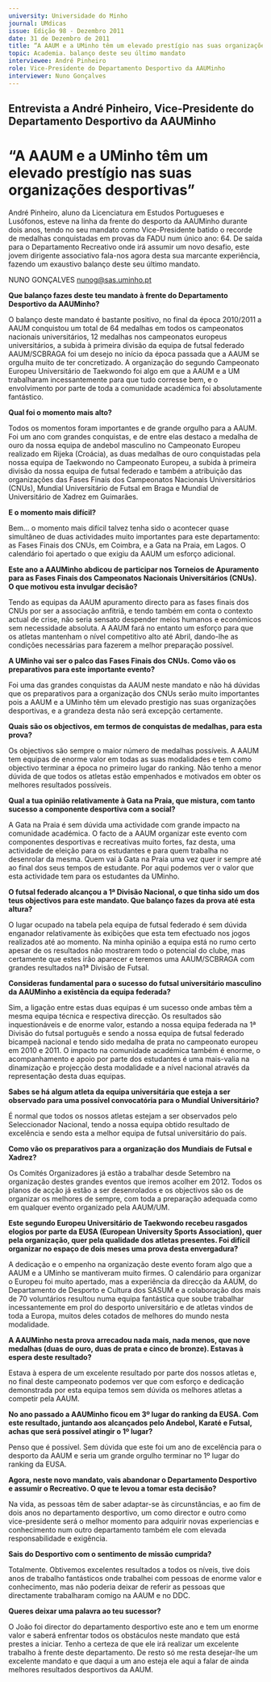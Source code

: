 ```yaml
---
university: Universidade do Minho
journal: UMdicas
issue: Edição 98 - Dezembro 2011
date: 31 de Dezembro de 2011
title: “A AAUM e a UMinho têm um elevado prestígio nas suas organizações desportivas”
topic: Academia. balanço deste seu último mandato
interviewee: André Pinheiro
role: Vice-Presidente do Departamento Desportivo da AAUMinho
interviewer: Nuno Gonçalves
---
```




## Entrevista a André Pinheiro, Vice-Presidente do Departamento Desportivo da AAUMinho


# “A AAUM e a UMinho têm um elevado prestígio nas suas organizações desportivas”

André Pinheiro, aluno da Licenciatura em Estudos
Portugueses e Lusófonos, esteve na linha da frente
do desporto da AAUMinho durante dois anos, tendo no seu mandato como Vice-Presidente batido o recorde de medalhas conquistadas em provas
da FADU num único ano: 64. De saída para o Departamento Recreativo onde irá assumir um novo desafio, este jovem dirigente associativo fala-nos agora desta sua marcante experiência, fazendo um
exaustivo balanço deste seu último mandato.


NUNO GONÇALVES
nunog@sas.uminho.pt


**Que balanço fazes deste teu mandato à frente do Departamento Desportivo da AAUMinho?**

O balanço deste mandato é bastante positivo, no
final da época 2010/2011 a AAUM conquistou um
total de 64 medalhas em todos os campeonatos
nacionais universitários, 12 medalhas nos campeonatos europeus universitários, a subida à primeira
divisão da equipa de futsal federado AAUM/SCBRAGA foi um desejo no início da época passada que a AAUM se orgulha muito de ter concretizado.
A organização do segundo Campeonato Europeu
Universitário de Taekwondo foi algo em que a
AAUM e a UM trabalharam incessantemente para
que tudo corresse bem, e o envolvimento por parte
de toda a comunidade académica foi absolutamente fantástico.


**Qual foi o momento mais alto?**

Todos os momentos foram importantes e de grande orgulho para a AAUM. Foi um ano com grandes
conquistas, e de entre elas destaco a medalha de
ouro da nossa equipa de andebol masculino no
Campeonato Europeu realizado em Rijeka (Croácia), as duas medalhas de ouro conquistadas pela
nossa equipa de Taekwondo no Campeonato Europeu, a subida à primeira divisão da nossa equipa de futsal federado e também a atribuição das
organizações das Fases Finais dos Campeonatos
Nacionais Universitários (CNUs), Mundial Universitário de Futsal em Braga e Mundial de Universitário
de Xadrez em Guimarães.


**E o momento mais difícil?**

Bem… o momento mais difícil talvez tenha sido o
acontecer quase simultâneo de duas actividades
muito importantes para este departamento: as Fases Finais dos CNUs, em Coimbra, e a Gata na Praia, em Lagos. O calendário foi apertado o que
exigiu da AAUM um esforço adicional.


**Este ano a AAUMinho abdicou de participar
nos Torneios de Apuramento para as Fases
Finais dos Campeonatos Nacionais Universitários (CNUs). O que motivou esta invulgar
decisão?**

Tendo as equipas da AAUM apuramento directo
para as fases finais dos CNUs por ser a associação
anfitriã, e tendo também em conta o contexto actual de crise, não seria sensato despender meios humanos e económicos sem necessidade absoluta. A AAUM fará no entanto um esforço para que
os atletas mantenham o nível competitivo alto até
Abril, dando-lhe as condições necessárias para fazerem a melhor preparação possível.


**A UMinho vai ser o palco das Fases Finais
dos CNUs. Como vão os preparativos para
este importante evento?**

Foi uma das grandes conquistas da AAUM neste
mandato e não há dúvidas que os preparativos
para a organização dos CNUs serão muito importantes pois a AAUM e a UMinho têm um elevado
prestigio nas suas organizações desportivas, e a
grandeza desta não será excepção certamente.


**Quais são os objectivos, em termos de conquistas de medalhas, para esta prova?**

Os objectivos são sempre o maior número de medalhas possíveis. A AAUM tem equipas de enorme valor em todas as suas modalidades e tem como
objectivo terminar a época no primeiro lugar do
ranking. Não tenho a menor dúvida de que todos
os atletas estão empenhados e motivados em obter os melhores resultados possíveis.


**Qual a tua opinião relativamente à Gata na
Praia, que mistura, com tanto sucesso a
componente desportiva com a social?**

A Gata na Praia é sem dúvida uma actividade com
grande impacto na comunidade académica. O facto de a AAUM organizar este evento com componentes desportivas e recreativas muito fortes, faz
desta, uma actividade de eleição para os estudantes e para quem trabalha no desenrolar da mesma.
Quem vai à Gata na Praia uma vez quer ir sempre
até ao final dos seus tempos de estudante. Por
aqui podemos ver o valor que esta actividade tem
para os estudantes da UMinho.


**O futsal federado alcançou a 1ª Divisão Nacional, o que tinha sido um dos teus objectivos para este mandato. Que balanço fazes
da prova até esta altura?**

O lugar ocupado na tabela pela equipa de futsal
federado é sem dúvida enganador relativamente
às exibições que esta tem efectuado nos jogos
realizados até ao momento. Na minha opinião a
equipa está no rumo certo apesar de os resultados não mostrarem todo o potencial do clube, mas certamente que estes irão aparecer e teremos uma
AAUM/SCBRAGA com grandes resultados na1ª Divisão de Futsal.


**Consideras fundamental para o sucesso do
futsal universitário masculino da AAUMinho
a existência da equipa federada?**

Sim, a ligação entre estas duas equipas é um sucesso onde ambas têm a mesma equipa técnica e respectiva direcção. Os resultados são inquestionáveis e de enorme valor, estando a nossa equipa federada na 1ª Divisão do futsal português e sendo a
nossa equipa de futsal federado bicampeã nacional
e tendo sido medalha de prata no campeonato europeu em 2010 e 2011. O impacto na comunidade
académica também é enorme, o acompanhamento e apoio por parte dos estudantes é uma mais-valia na dinamização e projecção desta modalidade
e a nível nacional através da representação desta
duas equipas.


**Sabes se há algum atleta da equipa universitária que esteja a ser observado para uma
possível convocatória para o Mundial Universitário?**

É normal que todos os nossos atletas estejam a
ser observados pelo Seleccionador Nacional, tendo
a nossa equipa obtido resultado de excelência e
sendo esta a melhor equipa de futsal universitário
do país.


**Como vão os preparativos para a organização dos Mundiais de Futsal e Xadrez?**

Os Comités Organizadores já estão a trabalhar
desde Setembro na organização destes grandes
eventos que iremos acolher em 2012. Todos os
planos de acção já estão a ser desenrolados e os
objectivos são os de organizar os melhores de sempre, com toda a preparação adequada como em qualquer evento organizado pela AAUM/UM.


**Este segundo Europeu Universitário de Taekwondo recebeu rasgados elogios por parte da EUSA (European University Sports Association), quer pela organização, quer pela
qualidade dos atletas presentes. Foi difícil
organizar no espaço de dois meses uma prova desta envergadura?**

A dedicação e o empenho na organização deste
evento foram algo que a AAUM e a UMinho se mantiveram muito firmes. O calendário para organizar o
Europeu foi muito apertado, mas a experiência da
direcção da AAUM, do Departamento de Desporto
e Cultura dos SASUM e a colaboração dos mais
de 70 voluntários resultou numa equipa fantástica
que soube trabalhar incessantemente em prol do
desporto universitário e de atletas vindos de toda
a Europa, muitos deles cotados de melhores do
mundo nesta modalidade.


**A AAUMinho nesta prova arrecadou nada
mais, nada menos, que nove medalhas (duas
de ouro, duas de prata e cinco de bronze).
Estavas à espera deste resultado?**

Estava à espera de um excelente resultado por
parte dos nossos atletas e, no final deste campeonato podemos ver que com esforço e dedicação
demonstrada por esta equipa temos sem dúvida os
melhores atletas a competir pela AAUM.


**No ano passado a AAUMinho ficou em 3º
lugar do ranking da EUSA. Com este resultado, juntando aos alcançados pelo Andebol,
Karaté e Futsal, achas que será possível
atingir o 1º lugar?**

Penso que é possível. Sem dúvida que este foi um
ano de excelência para o desporto da AAUM e seria
um grande orgulho terminar no 1º lugar do ranking
da EUSA.


**Agora, neste novo mandato, vais abandonar o Departamento Desportivo e assumir
o Recreativo. O que te levou a tomar esta
decisão?**

Na vida, as pessoas têm de saber adaptar-se às
circunstâncias, e ao fim de dois anos no departamento desportivo, um como director e outro como vice-presidente será o melhor momento para
adquirir novas experiencias e conhecimento num
outro departamento também ele com elevada responsabilidade e exigência.


**Sais do Desportivo com o sentimento de missão cumprida?**

Totalmente. Obtivemos excelentes resultados a todos os níveis, tive dois anos de trabalho fantásticos
onde trabalhei com pessoas de enorme valor e conhecimento, mas não poderia deixar de referir as
pessoas que directamente trabalharam comigo na
AAUM e no DDC.


**Queres deixar uma palavra ao teu sucessor?**

O João foi director do departamento desportivo
este ano e tem um enorme valor e saberá enfrentar todos os obstáculos neste mandato que está prestes a iniciar. Tenho a certeza de que ele irá realizar um excelente trabalho à frente deste departamento. De resto só me resta desejar-lhe um excelente mandato e que daqui a um ano esteja ele aqui a falar de ainda melhores resultados desportivos da AAUM.
